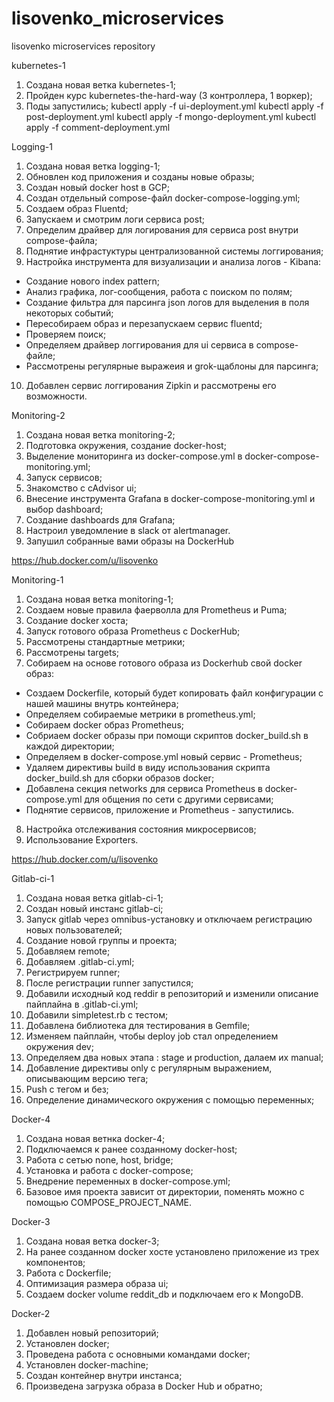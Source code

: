 # lisovenko_microservices
lisovenko microservices repository

kubernetes-1

1. Создана новая ветка kubernetes-1;
2. Пройден курс kubernetes-the-hard-way (3 контроллера, 1 воркер);
3. Поды запустились;
kubectl apply -f ui-deployment.yml
kubectl apply -f post-deployment.yml
kubectl apply -f mongo-deployment.yml
kubectl apply -f comment-deployment.yml


Logging-1

1. Создана новая ветка logging-1;
2. Обновлен код приложения и созданы новые образы;
3. Создан новый docker host в GCP;
4. Создан отдельный compose-файл docker-compose-logging.yml;
5. Создаем образ Fluentd;
6. Запускаем и смотрим логи сервиса post;
7. Определим драйвер для логирования для сервиса post внутри compose-файла;
8. Поднятие инфрастуктуры централизованной системы логгирования;
9. Настройка инструмента для визуализации и анализа логов - Kibana:
 - Создание нового index pattern;
 - Анализ графика, лог-сообщения, работа с поиском по полям;
 - Создание фильтра для парсинга json логов для выделения в поля некоторых событий;
 - Пересобираем образ и перезапускаем сервис fluentd;
 - Проверяем поиск;
 - Определяем драйвер логгирования для ui сервиса в compose-файле;
 - Рассмотрены регулярные выражеия и grok-щаблоны для парсинга;
10. Добавлен сервис логгирования Zipkin и рассмотрены его возможности.


Monitoring-2

1. Создана новая ветка monitoring-2;
2. Подготовка окружения, создание docker-host;
3. Выделение мониторинга из docker-compose.yml в docker-compose-monitoring.yml;
4. Запуск сервисов;
5. Знакомство с cAdvisor ui;
6. Внесение инструмента Grafana в docker-compose-monitoring.yml и выбор dashboard;
7. Создание dashboards для Grafana;
8. Настроил уведомление в slack от alertmanager.
9. Запушил собранные вами образы на DockerHub

https://hub.docker.com/u/lisovenko


Monitoring-1

1. Создана новая ветка monitoring-1;
2. Создаем новые правила фаерволла для Prometheus и Puma;
3. Создание docker хоста;
4. Запуск готового образа Prometheus с DockerHub;
5. Рассмотрены стандартные метрики;
6. Рассмотрены targets;
7. Собираем на основе готового образа из Dockerhub свой docker образ:
 - Создаем Dockerfile, который будет копировать файл конфигурации с нашей машины внутрь контейнера;
 - Определяем собираемые метрики в prometheus.yml;
 - Собираем docker образ Prometheus;
 - Собриаем docker образы при помощи скриптов docker_build.sh в каждой директории;
 - Определяем в docker-compose.yml новый сервис - Prometheus;
 - Удаляем директивы build в виду использования скрипта docker_build.sh для сборки образов docker;
 - Добавлена секция networks для сервиса Prometheus в docker-compose.yml для общения по сети с другими сервисами;
 - Поднятие сервисов, приложение и Prometheus - запустились.
8. Настройка отслеживания состояния микросервисов;
9. Использование Exporters.

https://hub.docker.com/u/lisovenko



Gitlab-ci-1

1. Создана новая ветка gitlab-ci-1;
2. Создан новый инстанс gitlab-ci;
3. Запуск gitlab через omnibus-установку и отключаем регистрацию новых пользователей;
4. Создание новой группы и проекта;
5. Добавляем remote;
6. Добавляем .gitlab-ci.yml;
7. Регистрируем runner;
8. После регистрации runner запустился;
9. Добавили исходный код reddir в репозиторий и изменили описание пайплайна в .gitlab-ci.yml;
10. Добавили simpletest.rb с тестом;
11. Добавлена библиотека для тестирования в Gemfile;
12. Изменяем пайплайн, чтобы deploy job стал определением окружения dev;
13. Определяем два новых этапа : stage и production, далаем их manual;
14. Добавление директивы only с регулярным выражением, описывающим версию тега;
15. Push с тегом и без;
16. Определение динамического окружения с помощью переменных;

Docker-4

1. Создана новая ветнка docker-4;
2. Подключаемся к ранее созданному docker-host;
3. Работа с сетью none, host, bridge;
4. Установка и работа с docker-compose;
5. Внедрение переменных в docker-compose.yml;
6. Базовое имя проекта зависит от директории, поменять можно с помощью COMPOSE_PROJECT_NAME.


Docker-3

1. Создана новая ветка docker-3;
2. На ранее созданном docker хосте установлено приложение из трех компонентов;
3. Работа с Dockerfile;
4. Оптимизация размера образа ui;
5. Создаем docker volume reddit_db и подключаем его к MongoDB.



Docker-2

1. Добавлен новый репозиторий;
2. Установлен docker;
3. Проведена работа с основными командами docker;
4. Установлен docker-machine;
5. Создан контейнер внутри инстанса;
6. Произведена загрузка образа в Docker Hub и обратно;
